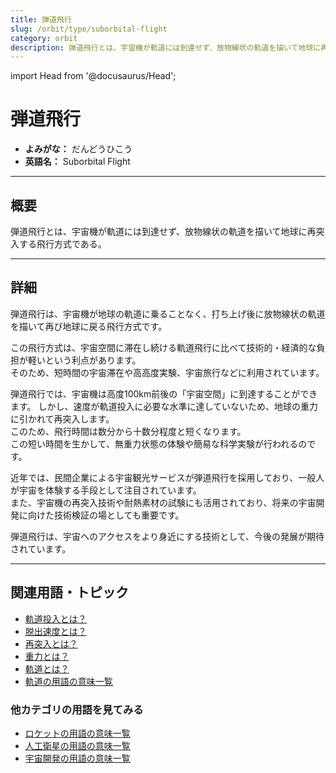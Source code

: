 ```yaml
---
title: 弾道飛行
slug: /orbit/type/suborbital-flight
category: orbit
description: 弾道飛行とは、宇宙機が軌道には到達せず、放物線状の軌道を描いて地球に再突入する飛行方式である。
---
```


import Head from '@docusaurus/Head';

<Head>
  <script type="application/ld+json">
    {`{
      "@context": "https://schema.org",
      "@type": "DefinedTerm",
      "name": "弾道飛行",
      "inDefinedTermSet": "https://www.space-portal.org",
      "termCode": "orbit/type/suborbital-flight",
      "description": "弾道飛行とは、宇宙機が軌道には到達せず、放物線状の軌道を描いて地球に再突入する飛行方式である。",
      "url": "https://www.space-portal.org/docs/orbit/type/suborbital-flight"
    }`}
  </script>
</Head>

# 弾道飛行

- **よみがな：** だんどうひこう  
- **英語名：** Suborbital Flight  

---

## 概要

弾道飛行とは、宇宙機が軌道には到達せず、放物線状の軌道を描いて地球に再突入する飛行方式である。

---

## 詳細

弾道飛行は、宇宙機が地球の軌道に乗ることなく、打ち上げ後に放物線状の軌道を描いて再び地球に戻る飛行方式です。  

この飛行方式は、宇宙空間に滞在し続ける軌道飛行に比べて技術的・経済的な負担が軽いという利点があります。  
そのため、短時間の宇宙滞在や高高度実験、宇宙旅行などに利用されています。  

弾道飛行では、宇宙機は高度100km前後の「宇宙空間」に到達することができます。
しかし、速度が軌道投入に必要な水準に達していないため、地球の重力に引かれて再突入します。  
このため、飛行時間は数分から十数分程度と短くなります。  
この短い時間を生かして、無重力状態の体験や簡易な科学実験が行われるのです。  

近年では、民間企業による宇宙観光サービスが弾道飛行を採用しており、一般人が宇宙を体験する手段として注目されています。  
また、宇宙機の再突入技術や耐熱素材の試験にも活用されており、将来の宇宙開発に向けた技術検証の場としても重要です。  

弾道飛行は、宇宙へのアクセスをより身近にする技術として、今後の発展が期待されています。

---

## 関連用語・トピック

- [軌道投入とは？](/docs/orbit/operation/orbital-insertion)  
- [脱出速度とは？](/docs/orbit/mechanics/escape-velocity)   
- [再突入とは？](/docs/explorer/technology/reentry)   
- [重力とは？](/docs/glossary/gravity)
- [軌道とは？](/docs/orbit/orbit)
- [軌道の用語の意味一覧](/docs/category/orbit)

### 他カテゴリの用語を見てみる
- [ロケットの用語の意味一覧](/docs/category/rocket)
- [人工衛星の用語の意味一覧](/docs/category/satellite)
- [宇宙開発の用語の意味一覧](/docs/category/glossary)
